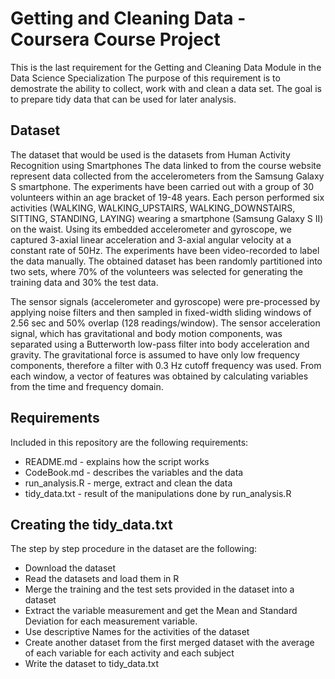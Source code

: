 # Getting and Cleaning Data - Coursera Course Project

This is the last requirement for the Getting and Cleaning Data Module in the Data Science Specialization
The purpose of this requirement is to demostrate the ability to collect, work with and clean a data set.
The goal is to prepare tidy data that can be used for later analysis. 

## Dataset
The dataset that would be used is the datasets from Human Activity Recognition using Smartphones
The data linked to from the course website represent data collected from the accelerometers from the Samsung Galaxy S smartphone.
The experiments have been carried out with a group of 30 volunteers within an age bracket of 19-48 years. Each person performed six activities (WALKING, WALKING_UPSTAIRS, WALKING_DOWNSTAIRS, SITTING, STANDING, LAYING) wearing a smartphone (Samsung Galaxy S II) on the waist. Using its embedded accelerometer and gyroscope, we captured 3-axial linear acceleration and 3-axial angular velocity at a constant rate of 50Hz. The experiments have been video-recorded to label the data manually. The obtained dataset has been randomly partitioned into two sets, where 70% of the volunteers was selected for generating the training data and 30% the test data. 

The sensor signals (accelerometer and gyroscope) were pre-processed by applying noise filters and then sampled in fixed-width sliding windows of 2.56 sec and 50% overlap (128 readings/window). The sensor acceleration signal, which has gravitational and body motion components, was separated using a Butterworth low-pass filter into body acceleration and gravity. The gravitational force is assumed to have only low frequency components, therefore a filter with 0.3 Hz cutoff frequency was used. From each window, a vector of features was obtained by calculating variables from the time and frequency domain.

## Requirements
Included in this repository are the following requirements:

* README.md - explains how the script works
* CodeBook.md  - describes the variables and the data
* run_analysis.R - merge, extract and clean the data
* tidy_data.txt - result of the manipulations done by run_analysis.R

## Creating the tidy_data.txt
The step by step procedure in the dataset are the following:

* Download the dataset
* Read the datasets and load them in R
* Merge the training and the test sets provided in the dataset into a dataset
* Extract the variable measurement and get the Mean and Standard Deviation for each measurement variable.
* Use descriptive Names for the activities of the dataset
* Create another dataset from the first merged dataset with the average of each variable for each activity and each subject
* Write the dataset to tidy_data.txt